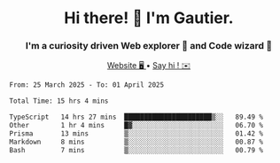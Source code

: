<h1 align="center">Hi there! 👋 I'm Gautier.</h1>
<h3 align="center">I'm a curiosity driven Web explorer 🚀 and Code wizard 🧙</h3>

<p align="center">
  <a href="https://xisabla.github.io/">Website 🖥️ </a> •
  <a href="mailto:xisabla.dev@gmail.com">Say hi ! ✉️</a>
</p>

<!--START_SECTION:waka-->

```txt
From: 25 March 2025 - To: 01 April 2025

Total Time: 15 hrs 4 mins

TypeScript   14 hrs 27 mins  ██████████████████████▒░░   89.49 %
Other        1 hr 4 mins     █▓░░░░░░░░░░░░░░░░░░░░░░░   06.70 %
Prisma       13 mins         ▒░░░░░░░░░░░░░░░░░░░░░░░░   01.42 %
Markdown     8 mins          ▒░░░░░░░░░░░░░░░░░░░░░░░░   00.87 %
Bash         7 mins          ▒░░░░░░░░░░░░░░░░░░░░░░░░   00.79 %
```

<!--END_SECTION:waka-->
